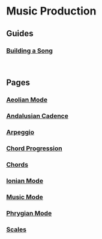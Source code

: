 # Music Production

## Guides
### [Building a Song](building_a_song.md)

&nbsp;

## Pages
### [Aeolian Mode](aeolian_mode.md)
### [Andalusian Cadence](andalusian_cadence.md)
### [Arpeggio](arpeggio.md)
### [Chord Progression](chord_progression.md)
### [Chords](chords.md)
### [Ionian Mode](ionian_mode.md)
### [Music Mode](music_mode.md)
### [Phrygian Mode](phrygian_mode.md)
### [Scales](scales.md)
